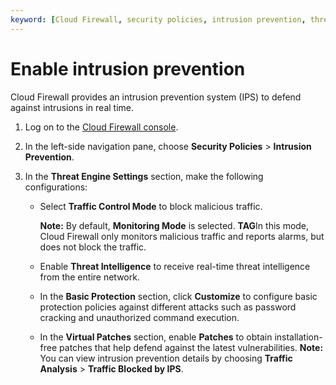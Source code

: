 ```yaml
---
keyword: [Cloud Firewall, security policies, intrusion prevention, threat detection engine, real-time intrusion prevention]
---
```


# Enable intrusion prevention

Cloud Firewall provides an intrusion prevention system \(IPS\) to defend against intrusions in real time.

1.  Log on to the [Cloud Firewall console](https://yundun.console.aliyun.com/?p=cfwnext).

2.  In the left-side navigation pane, choose **Security Policies** \> **Intrusion Prevention**.

3.  In the **Threat Engine Settings** section, make the following configurations:

    -   Select **Traffic Control Mode** to block malicious traffic.

        **Note:** By default, **Monitoring Mode** is selected. **TAG**In this mode, Cloud Firewall only monitors malicious traffic and reports alarms, but does not block the traffic.

    -   Enable **Threat Intelligence** to receive real-time threat intelligence from the entire network.
    -   In the **Basic Protection** section, click **Customize** to configure basic protection policies against different attacks such as password cracking and unauthorized command execution.
    -   In the **Virtual Patches** section, enable **Patches** to obtain installation-free patches that help defend against the latest vulnerabilities.
    **Note:** You can view intrusion prevention details by choosing **Traffic Analysis** \> **Traffic Blocked by IPS**.


